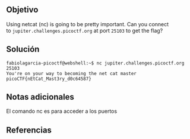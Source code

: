 ## Objetivo
Using netcat (nc) is going to be pretty important. Can you connect to `jupiter.challenges.picoctf.org` at port `25103` to get the flag?
## Solución 
```
fabiolagarcia-picoctf@webshell:~$ nc jupiter.challenges.picoctf.org 25103
You're on your way to becoming the net cat master
picoCTF{nEtCat_Mast3ry_d0c64587}
```
## Notas adicionales
El comando nc es para acceder a los puertos
## Referencias